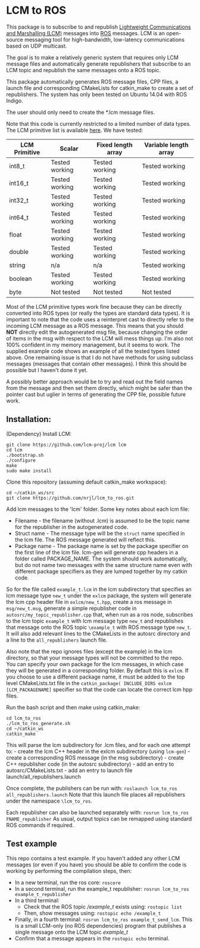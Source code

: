 # LCM to ROS

This package is to subscribe to and republish [Lightweight Communications and Marshalling (LCM)](https://lcm-proj.github.io/) messages into [ROS](http://wiki.ros.org/) messages. LCM is an open-source messaging tool for high-bandwidth, low-latency communications based on UDP multicast.

The goal is to make a relatively generic system that requires only LCM message files and automatically generate republishers that subscribe to an LCM topic and republish the same messages onto a ROS topic.

This package automatically generates ROS message files, CPP files, a launch file and corresponding CMakeLists for catkin_make to create a set of republishers. The system has only been tested on Ubuntu 14.04 with ROS Indigo.

The user should only need to create the \*.lcm message files.

Note that this code is currently restricted to a limited number of data types. The LCM primitive list is available [here](https://lcm-proj.github.io/type_specification.html#type_specification_primitives). We have tested:

| LCM Primitive | Scalar | Fixed length array | Variable length array |
| --- | --- | --- | --- |
| int8_t | Tested working | Tested working | Tested working |
| int16_t | Tested working | Tested working | Tested working |
| int32_t | Tested working | Tested working | Tested working |
| int64_t | Tested working | Tested working | Tested working |
| float | Tested working | Tested working | Tested working |
| double | Tested working | Tested working | Tested working |
| string | n/a | n/a | Tested working |
| boolean | Tested working | Tested working | Tested working |
| byte | Not tested | Not tested | Not tested |

Most of the LCM primitive types work fine because they can be directly converted into ROS types (or really the types are standard data types). It is important to note that the code uses a reinterpret cast to directly refer to the incoming LCM message as a ROS message. This means that you should **NOT** directly edit the autogenerated msg file, because changing the order of items in the msg with respect to the LCM will mess things up. I'm also not 100% confident in my memory management, but it seems to work. The supplied example code shows an example of all the tested types listed above. One remaining issue is that I do not have methods for using subclass messages (messages that contain other messages). I think this should be possible but I haven't done it yet.

A possibly better approach would be to try and read out the field names from the message and then set them directly, which might be safer than the pointer cast but uglier in terms of generating the CPP file, possible future work.


## Installation:

(Dependency) Install LCM:
```
git clone https://github.com/lcm-proj/lcm lcm
cd lcm
./bootstrap.sh
./configure
make
sudo make install
```

Clone this repository (assuming default catkin_make workspace):
```
cd ~/catkin_ws/src
git clone https://github.com/nrjl/lcm_to_ros.git
```

Add lcm messages to the 'lcm' folder. Some key notes about each lcm file:
*   Filename - the filename (without .lcm) is assumed to be the topic name for the republisher in the autogenerated code.
*   Struct name - The message type will be the `struct` name specified in the lcm file. The ROS message generated will reflect this.
*   Package name - The package name is set by the package specifier on the first line of the lcm file. lcm-gen will generate cpp headers in a folder called PACKAGE_NAME. The system should work automatically, but do not name two messages with the same structure name even with different package specifiers as they are lumped together by my catkin code.

So for the file called `example_t.lcm` in the lcm subdirectory that specifies an lcm message type `new_t` under the `exlcm` package, the system will generate the lcm cpp header file in `exlcm/new_t.hpp`, create a ros message in `msg/new_t.msg`, generate a simple republisher code in `autosrc/my_topic_republisher.cpp` that, when run as a ros node, subscribes to the lcm topic `example_t` with lcm message type `new_t` and republishes that message onto the ROS topic `\example_t` with ROS message type `new_t`. It will also add relevant lines to the CMakeLists in the autosrc directory and a line to the `all_republishers` launch file.

Also note that the repo ignores files (except the example) in the lcm directory, so that your message types will not be committed to the repo. You can specify your own package for the lcm messages, in which case they will be generated in a corresponding folder. By default this is `exlcm`. If you choose to use a different package name, it must be added to the top level CMakeLists.txt file in the `catkin_package( INCLUDE_DIRS exlcm [LCM_PACKAGENAME]` specifier so that the code can locate the correct lcm hpp files.

Run the bash script and then make using catkin_make:
```
cd lcm_to_ros
./lcm_to_ros_generate.sh
cd ~/catkin_ws
catkin_make
```

This will parse the lcm subdirectory for .lcm files, and for each one attempt to:
    - create the lcm C++ header in the exlcm subdirectory (using `lcm-gen`)
    - create a corresponding ROS message (in the msg subdirectory)
    - create C++ republisher code (in the autosrc subdirectory)
    - add an entry to autosrc/CMakeLists.txt
    - add an entry to launch file launch/all_republishers.launch


Once complete, the publishers can be run with:
`roslaunch lcm_to_ros all_republishers.launch`
Note that this launch file places all republishers under the namespace `\lcm_to_ros`.

Each republisher can also be launched separately with:
`rosrun lcm_to_ros FNAME_republisher`
As usual, output topics can be remapped using standard ROS commands if required.

## Test example
This repo contains a test example. If you haven't added any other LCM messages (or even if you have) you should be able to confirm the code is working by performing the compilation steps, then:
* In a new terminal, run the ros core: `roscore`
* In a second terminal, run the example_t republisher: `rosrun lcm_to_ros example_t_republisher`
* In a third terminal: 
    * Check that the ROS topic */example_t* exists using: `rostopic list`
    * Then, show messages using: `rostopic echo /example_t`
* Finally, in a fourth terminal: `rosrun lcm_to_ros example_t_send_lcm`. This is a small LCM-only (no ROS dependencies) program that publishes a single message onto the LCM topic *example_t*
* Confirm that a message appears in the `rostopic echo` terminal.

